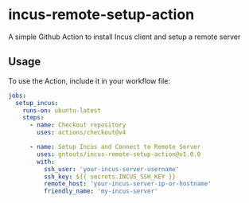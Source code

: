 # incus-remote-setup-action

A simple Github Action to install Incus client and setup a remote server 

## Usage

To use the Action, include it in your workflow file:

```yaml
jobs:
  setup_incus:
    runs-on: ubuntu-latest
    steps:
      - name: Checkout repository
        uses: actions/checkout@v4

      - name: Setup Incus and Connect to Remote Server
        uses: gntouts/incus-remote-setup-action@v1.0.0
        with:
          ssh_user: 'your-incus-server-username'
          ssh_key: ${{ secrets.INCUS_SSH_KEY }}
          remote_host: 'your-incus-server-ip-or-hostname'
          friendly_name: 'my-incus-server'
```
